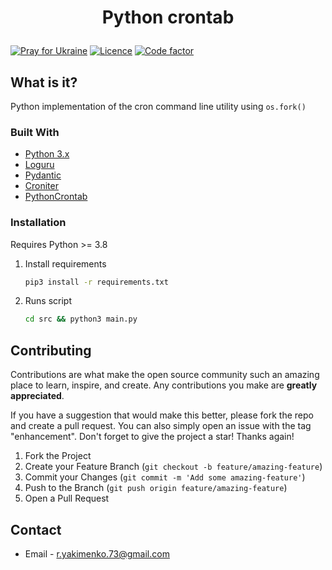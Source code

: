 # <p align="center">Python crontab</p>

[![Pray for Ukraine](https://img.shields.io/badge/made_in-ukraine-ffd700.svg?labelColor=0057b7)](https://stand-with-ukraine.pp.ua)
[![Licence](https://img.shields.io/github/license/yakimenko73/python-crontab)](https://github.com/yakimenko73/python-crontab/blob/master/LICENSE)
[![Code factor](https://www.codefactor.io/repository/github/yakimenko73/python-crontab/badge)](https://www.codefactor.io/repository/github/yakimenko73/python-crontab)

## What is it?

Python implementation of the cron command line utility using `os.fork()`

### Built With

* [Python 3.x](https://www.python.org/)
* [Loguru](https://github.com/Delgan/loguru)
* [Pydantic](https://github.com/pydantic/pydantic)
* [Croniter](https://github.com/kiorky/croniter)
* [PythonCrontab](https://gitlab.com/doctormo/python-crontab)

### Installation

Requires Python >= 3.8

1. Install requirements
   ```sh
   pip3 install -r requirements.txt
   ```
2. Runs script
   ```sh
   cd src && python3 main.py
   ```

## Contributing

Contributions are what make the open source community such an amazing place to learn, inspire, and create. Any
contributions you make are **greatly appreciated**.

If you have a suggestion that would make this better, please fork the repo and create a pull request. You can also
simply open an issue with the tag "enhancement". Don't forget to give the project a star! Thanks again!

1. Fork the Project
2. Create your Feature Branch (`git checkout -b feature/amazing-feature`)
3. Commit your Changes (`git commit -m 'Add some amazing-feature'`)
4. Push to the Branch (`git push origin feature/amazing-feature`)
5. Open a Pull Request

## Contact

* Email - r.yakimenko.73@gmail.com
